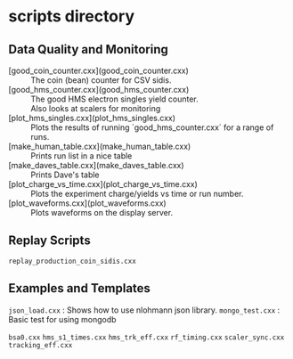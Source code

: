 # scripts directory

## Data Quality  and Monitoring 

<dl>
<dt>[good_coin_counter.cxx](good_coin_counter.cxx) </dt>
<dd>  The coin (bean) counter for CSV sidis.</dd>

<dt>[good_hms_counter.cxx](good_hms_counter.cxx)</dt>
<dd>   The good HMS electron singles yield counter.</dd>
<dd>   Also looks at scalers for monitoring</dd>
<dt>[plot_hms_singles.cxx](plot_hms_singles.cxx)</dt>
<dd>   Plots the results of running `good_hms_counter.cxx` for a range of runs.</dd>

<dt>[make_human_table.cxx](make_human_table.cxx)</dt>
<dd>   Prints run list in a nice table</dd>

<dt>[make_daves_table.cxx](make_daves_table.cxx)</dt>
<dd>   Prints Dave's table</dd>

<dt>[plot_charge_vs_time.cxx](plot_charge_vs_time.cxx)</dt>
<dd>   Plots the experiment charge/yields vs time or run number.</dd>

<dt>[plot_waveforms.cxx](plot_waveforms.cxx)</dt>
<dd>   Plots waveforms on the display server.</dd>
</dl>

## Replay Scripts

`replay_production_coin_sidis.cxx`

## Examples and Templates

`json_load.cxx`
:   Shows how to use nlohmann json library.
`mongo_test.cxx`
:   Basic test for using mongodb



`bsa0.cxx`
`hms_s1_times.cxx`
`hms_trk_eff.cxx`
`rf_timing.cxx`
`scaler_sync.cxx`
`tracking_eff.cxx`

